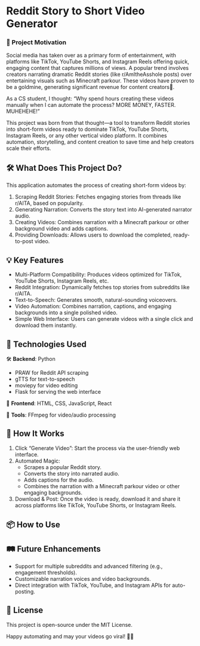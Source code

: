 # Reddit Story to Short Video Generator

### 🚀 Project Motivation

Social media has taken over as a primary form of entertainment, with platforms like TikTok, YouTube Shorts, and Instagram Reels offering quick, engaging content that captures millions of views. A popular trend involves creators narrating dramatic Reddit stories (like r/AmItheAsshole posts) over entertaining visuals such as Minecraft parkour. These videos have proven to be a goldmine, generating significant revenue for content creators🤑.

As a CS student, I thought:
“Why spend hours creating these videos manually when I can automate the process? MORE MONEY, FASTER. MUHEHEHE!”

This project was born from that thought—a tool to transform Reddit stories into short-form videos ready to dominate TikTok, YouTube Shorts, Instagram Reels, or any other vertical video platform. It combines automation, storytelling, and content creation to save time and help creators scale their efforts.

## 🛠️ What Does This Project Do?

This application automates the process of creating short-form videos by:
1.	Scraping Reddit Stories: Fetches engaging stories from threads like r/AITA, based on popularity.
2.	Generating Narration: Converts the story text into AI-generated narrator audio.
3.	Creating Videos: Combines narration with a Minecraft parkour or other background video and adds captions.
4.	Providing Downloads: Allows users to download the completed, ready-to-post video.

## 💡 Key Features
- Multi-Platform Compatibility: Produces videos optimized for TikTok, YouTube Shorts, Instagram Reels, etc.
- Reddit Integration: Dynamically fetches top stories from subreddits like r/AITA.
- Text-to-Speech: Generates smooth, natural-sounding voiceovers.
- Video Automation: Combines narration, captions, and engaging backgrounds into a single polished video.
- Simple Web Interface: Users can generate videos with a single click and download them instantly.

## 🔧 Technologies Used

🛠️ **Backend**: Python
  - PRAW for Reddit API scraping
  - gTTS for text-to-speech
  - moviepy for video editing
  - Flask for serving the web interface
 
 💅 **Frontend**: HTML, CSS, JavaScript, React

🔩 **Tools**: FFmpeg for video/audio processing

## 🌟 How It Works
1.	Click “Generate Video”: Start the process via the user-friendly web interface.
2.	Automated Magic:
    - Scrapes a popular Reddit story.
    - Converts the story into narrated audio.
    - Adds captions for the audio.
    - Combines the narration with a Minecraft parkour video or other engaging backgrounds.
3.	Download & Post: Once the video is ready, download it and share it across platforms like TikTok, YouTube Shorts, or Instagram Reels.

## 📦 How to Use


## 🛤️ Future Enhancements
- Support for multiple subreddits and advanced filtering (e.g., engagement thresholds).
- Customizable narration voices and video backgrounds.
- Direct integration with TikTok, YouTube, and Instagram APIs for auto-posting.

## 📜 License
This project is open-source under the MIT License.

Happy automating and may your videos go viral! 🎥✨
